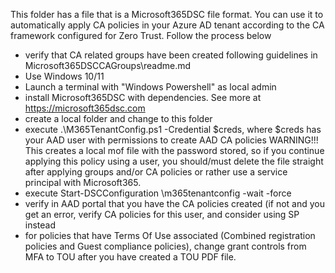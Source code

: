 This folder has a file that is a Microsoft365DSC file format. You can use it to automatically apply CA policies in your Azure AD tenant according to
the CA framework configured for Zero Trust. Follow the process below
- verify that CA related groups have been created following guidelines in Microsoft365DSCCAGroups\readme.md
- Use Windows 10/11
- Launch a terminal with "Windows Powershell" as local admin
- install Microsoft365DSC with dependencies. See more at https://microsoft365dsc.com 
- create a local folder <m365dsccapoliciesfolder> and change to this folder
- execute .\M365TenantConfig.ps1 -Credential $creds, where $creds has your AAD user with permissions to create AAD CA policies
  WARNING!!! This creates a local mof file with the password stored, so if you continue applying this policy using a user, 
  you should/must delete the file straight after applying groups and/or CA policies or rather use a service principal with Microsoft365.
- execute Start-DSCConfiguration <m365dsccapoliciesfolder>\m365tenantconfig -wait -force
- verify in AAD portal that you have the CA policies created (if not and you get an error, verify CA policies for this user, and consider using SP instead
- for policies that have Terms Of Use associated (Combined registration policies and Guest compliance policies), change grant controls from MFA to TOU after you have created a TOU PDF file.                                                        

